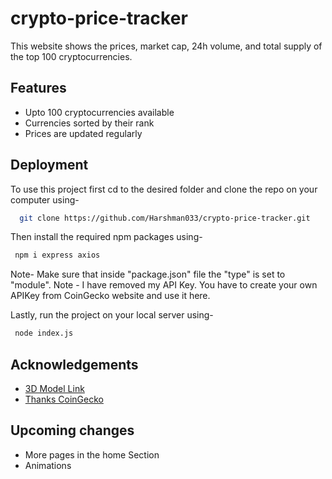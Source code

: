 # crypto-price-tracker
This website shows the prices, market cap, 24h volume, and total supply of the top 100 cryptocurrencies.

## Features
- Upto 100 cryptocurrencies available
- Currencies sorted by their rank
- Prices are updated regularly

## Deployment

To use this project first cd to the desired folder and clone the repo on your computer using-
```bash
  git clone https://github.com/Harshman033/crypto-price-tracker.git
```

Then install the required npm packages using-
```bash
 npm i express axios
```
Note- Make sure that inside "package.json" file the "type" is set to "module".
Note - I have removed my API Key. You have to create your own APIKey from CoinGecko website and use it here.

Lastly, run the project on your local server using-
```bash
 node index.js
```
## Acknowledgements

 - [3D Model Link]( https://skfb.ly/6YZBX )
 - [Thanks CoinGecko](https://www.coingecko.com/)

## Upcoming changes
- More pages in the home Section
- Animations

